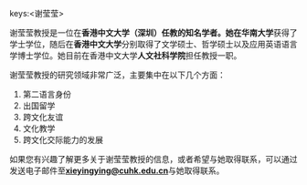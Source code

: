 keys:<谢莹莹>


谢莹莹教授是一位在**香港中文大学（深圳）**任教的知名学者。她在**华南大学**获得了学士学位，随后在**香港中文大学**分别取得了文学硕士、哲学硕士以及应用英语语言学博士学位。她目前在香港中文大学**人文社科学院**担任教授一职。

谢莹莹教授的研究领域非常广泛，主要集中在以下几个方面：

1. 第二语言身份
2. 出国留学
3. 跨文化友谊
4. 文化教学
5. 跨文化交际能力的发展

如果您有兴趣了解更多关于谢莹莹教授的信息，或者希望与她取得联系，可以通过发送电子邮件至**xieyingying@cuhk.edu.cn**与她取得联系。